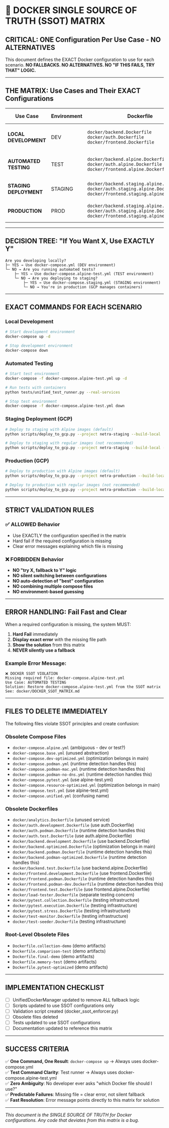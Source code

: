# 🚨 DOCKER SINGLE SOURCE OF TRUTH (SSOT) MATRIX

## CRITICAL: ONE Configuration Per Use Case - NO ALTERNATIVES

This document defines the EXACT Docker configuration to use for each scenario. 
**NO FALLBACKS. NO ALTERNATIVES. NO "IF THIS FAILS, TRY THAT" LOGIC.**

---

## THE MATRIX: Use Cases and Their EXACT Configurations

| Use Case | Environment | Dockerfile | Compose File | Command | Port Range |
|----------|-------------|------------|--------------|---------|------------|
| **LOCAL DEVELOPMENT** | DEV | `docker/backend.Dockerfile`<br>`docker/auth.Dockerfile`<br>`docker/frontend.Dockerfile` | `docker-compose.yml` | `docker-compose up` | 5432, 6379, 8000, 8081 |
| **AUTOMATED TESTING** | TEST | `docker/backend.alpine.Dockerfile`<br>`docker/auth.alpine.Dockerfile`<br>`docker/frontend.alpine.Dockerfile` | `docker-compose.alpine-test.yml` | `docker-compose -f docker-compose.alpine-test.yml up` | 5435, 6381, 8002, 8083 |
| **STAGING DEPLOYMENT** | STAGING | `docker/backend.staging.alpine.Dockerfile`<br>`docker/auth.staging.alpine.Dockerfile`<br>`docker/frontend.staging.alpine.Dockerfile` | *(GCP managed)* | `python scripts/deploy_to_gcp.py --project netra-staging --build-local` | *(GCP managed)* |
| **PRODUCTION** | PROD | `docker/backend.staging.alpine.Dockerfile`<br>`docker/auth.staging.alpine.Dockerfile`<br>`docker/frontend.staging.alpine.Dockerfile` | *(GCP managed)* | `python scripts/deploy_to_gcp.py --project netra-production --build-local` | *(GCP managed)* |

---

## DECISION TREE: "If You Want X, Use EXACTLY Y"

```
Are you developing locally?
├─ YES → Use docker-compose.yml (DEV environment)
└─ NO → Are you running automated tests?
    ├─ YES → Use docker-compose.alpine-test.yml (TEST environment) 
    └─ NO → Are you deploying to staging?
        ├─ YES → Use docker-compose.staging.yml (STAGING environment)
        └─ NO → You're in production (GCP manages containers)
```

---

## EXACT COMMANDS FOR EACH SCENARIO

### Local Development
```bash
# Start development environment
docker-compose up -d

# Stop development environment  
docker-compose down
```

### Automated Testing
```bash
# Start test environment
docker-compose -f docker-compose.alpine-test.yml up -d

# Run tests with containers
python tests/unified_test_runner.py --real-services

# Stop test environment
docker-compose -f docker-compose.alpine-test.yml down
```

### Staging Deployment (GCP)
```bash
# Deploy to staging with Alpine images (default)
python scripts/deploy_to_gcp.py --project netra-staging --build-local

# Deploy to staging with regular images (not recommended)
python scripts/deploy_to_gcp.py --project netra-staging --build-local --no-alpine
```

### Production (GCP)
```bash
# Deploy to production with Alpine images (default)
python scripts/deploy_to_gcp.py --project netra-production --build-local

# Deploy to production with regular images (not recommended) 
python scripts/deploy_to_gcp.py --project netra-production --build-local --no-alpine
```

---

## STRICT VALIDATION RULES

### ✅ ALLOWED Behavior
- Use EXACTLY the configuration specified in the matrix
- Hard fail if the required configuration is missing
- Clear error messages explaining which file is missing

### ❌ FORBIDDEN Behavior
- **NO "try X, fallback to Y" logic**
- **NO silent switching between configurations**
- **NO auto-detection of "best" configuration**
- **NO combining multiple compose files**
- **NO environment-based guessing**

---

## ERROR HANDLING: Fail Fast and Clear

When a required configuration is missing, the system MUST:

1. **Hard Fail** immediately
2. **Display exact error** with the missing file path
3. **Show the solution** from this matrix
4. **NEVER silently use a fallback**

### Example Error Message:
```
❌ DOCKER SSOT VIOLATION
Missing required file: docker-compose.alpine-test.yml
Use Case: AUTOMATED TESTING
Solution: Restore docker-compose.alpine-test.yml from the SSOT matrix
See: docker/DOCKER_SSOT_MATRIX.md
```

---

## FILES TO DELETE IMMEDIATELY

The following files violate SSOT principles and create confusion:

### Obsolete Compose Files
- `docker-compose.alpine.yml` (ambiguous - dev or test?)
- `docker-compose.base.yml` (unused abstraction)
- `docker-compose.dev-optimized.yml` (optimization belongs in main)
- `docker-compose.podman.yml` (runtime detection handles this)
- `docker-compose.podman-mac.yml` (runtime detection handles this)  
- `docker-compose.podman-no-dns.yml` (runtime detection handles this)
- `docker-compose.pytest.yml` (use alpine-test.yml)
- `docker-compose.resource-optimized.yml` (optimization belongs in main)
- `docker-compose.test.yml` (use alpine-test.yml)
- `docker-compose.unified.yml` (confusing name)

### Obsolete Dockerfiles
- `docker/analytics.Dockerfile` (unused service)
- `docker/auth.development.Dockerfile` (use auth.Dockerfile)
- `docker/auth.podman.Dockerfile` (runtime detection handles this)
- `docker/auth.test.Dockerfile` (use auth.alpine.Dockerfile)
- `docker/backend.development.Dockerfile` (use backend.Dockerfile)
- `docker/backend.optimized.Dockerfile` (optimization belongs in main)
- `docker/backend.podman.Dockerfile` (runtime detection handles this)
- `docker/backend.podman-optimized.Dockerfile` (runtime detection handles this)
- `docker/backend.test.Dockerfile` (use backend.alpine.Dockerfile)
- `docker/frontend.development.Dockerfile` (use frontend.Dockerfile)
- `docker/frontend.podman.Dockerfile` (runtime detection handles this)
- `docker/frontend.podman-dev.Dockerfile` (runtime detection handles this)
- `docker/frontend.test.Dockerfile` (use frontend.alpine.Dockerfile)
- `docker/load-tester.Dockerfile` (separate testing concern)
- `docker/pytest.collection.Dockerfile` (testing infrastructure)
- `docker/pytest.execution.Dockerfile` (testing infrastructure) 
- `docker/pytest.stress.Dockerfile` (testing infrastructure)
- `docker/test-monitor.Dockerfile` (testing infrastructure)
- `docker/test-seeder.Dockerfile` (testing infrastructure)

### Root-Level Obsolete Files
- `Dockerfile.collection-demo` (demo artifacts)
- `Dockerfile.comparison-test` (demo artifacts)
- `Dockerfile.final-demo` (demo artifacts)
- `Dockerfile.memory-test` (demo artifacts)
- `Dockerfile.pytest-optimized` (demo artifacts)

---

## IMPLEMENTATION CHECKLIST

- [ ] UnifiedDockerManager updated to remove ALL fallback logic
- [ ] Scripts updated to use SSOT configurations only
- [ ] Validation script created (docker_ssot_enforcer.py)
- [ ] Obsolete files deleted
- [ ] Tests updated to use SSOT configurations
- [ ] Documentation updated to reference this matrix

---

## SUCCESS CRITERIA

✅ **One Command, One Result**: `docker-compose up` → Always uses docker-compose.yml  
✅ **Test Command Clarity**: Test runner → Always uses docker-compose.alpine-test.yml  
✅ **Zero Ambiguity**: No developer ever asks "which Docker file should I use?"  
✅ **Predictable Failures**: Missing file = clear error, not silent fallback  
✅ **Fast Resolution**: Error message points directly to this matrix for solution  

---

*This document is the SINGLE SOURCE OF TRUTH for Docker configurations. Any code that deviates from this matrix is a bug.*